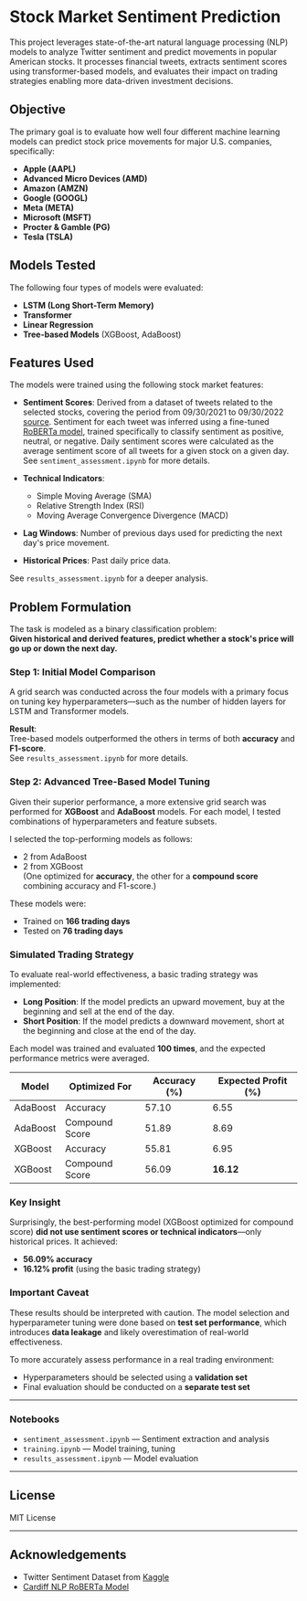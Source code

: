 # Stock Market Sentiment Prediction

This project leverages state-of-the-art natural language processing (NLP) models to analyze Twitter sentiment and predict movements in popular American stocks. It processes financial tweets, extracts sentiment scores using transformer-based models, and evaluates their impact on trading strategies enabling more data-driven investment decisions.

## Objective

The primary goal is to evaluate how well four different machine learning models can predict stock price movements for major U.S. companies, specifically:

- **Apple (AAPL)**
- **Advanced Micro Devices (AMD)**
- **Amazon (AMZN)**
- **Google (GOOGL)**
- **Meta (META)**
- **Microsoft (MSFT)**
- **Procter & Gamble (PG)**
- **Tesla (TSLA)**

## Models Tested

The following four types of models were evaluated:

- **LSTM (Long Short-Term Memory)**
- **Transformer**
- **Linear Regression**
- **Tree-based Models** (XGBoost, AdaBoost)

## Features Used

The models were trained using the following stock market features:

- **Sentiment Scores**: Derived from a dataset of tweets related to the selected stocks, covering the period from 09/30/2021 to 09/30/2022 [source](https://www.kaggle.com/datasets/equinxx/stock-tweets-for-sentiment-analysis-and-prediction). Sentiment for each tweet was inferred using a fine-tuned [RoBERTa model](https://huggingface.co/cardiffnlp/twitter-roberta-base-sentiment-latest), trained specifically to classify sentiment as positive, neutral, or negative. Daily sentiment scores were calculated as the average sentiment score of all tweets for a given stock on a given day.  
  See `sentiment_assessment.ipynb` for more details.
  
- **Technical Indicators**:
  - Simple Moving Average (SMA)
  - Relative Strength Index (RSI)
  - Moving Average Convergence Divergence (MACD)

- **Lag Windows**: Number of previous days used for predicting the next day's price movement.

- **Historical Prices**: Past daily price data.

See `results_assessment.ipynb` for a deeper analysis.

## Problem Formulation

The task is modeled as a binary classification problem:  
**Given historical and derived features, predict whether a stock's price will go up or down the next day.**

### Step 1: Initial Model Comparison

A grid search was conducted across the four models with a primary focus on tuning key hyperparameters—such as the number of hidden layers for LSTM and Transformer models.

**Result**:  
Tree-based models outperformed the others in terms of both **accuracy** and **F1-score**.  
See `results_assessment.ipynb` for more details.

### Step 2: Advanced Tree-Based Model Tuning

Given their superior performance, a more extensive grid search was performed for **XGBoost** and **AdaBoost** models. For each model, I tested combinations of hyperparameters and feature subsets.

I selected the top-performing models as follows:

- 2 from AdaBoost
- 2 from XGBoost  
  (One optimized for **accuracy**, the other for a **compound score** combining accuracy and F1-score.)

These models were:

- Trained on **166 trading days**
- Tested on **76 trading days**

### Simulated Trading Strategy

To evaluate real-world effectiveness, a basic trading strategy was implemented:

- **Long Position**: If the model predicts an upward movement, buy at the beginning and sell at the end of the day.
- **Short Position**: If the model predicts a downward movement, short at the beginning and close at the end of the day.

Each model was trained and evaluated **100 times**, and the expected performance metrics were averaged.

| Model     | Optimized For     | Accuracy (%) | Expected Profit (%) |
|-----------|-------------------|--------------|----------------------|
| AdaBoost  | Accuracy           | 57.10        | 6.55                 |
| AdaBoost  | Compound Score     | 51.89        | 8.69                 |
| XGBoost   | Accuracy           | 55.81        | 6.95                 |
| XGBoost   | Compound Score     | 56.09        | **16.12**            |

### Key Insight

Surprisingly, the best-performing model (XGBoost optimized for compound score) **did not use sentiment scores or technical indicators**—only historical prices. It achieved:

- **56.09% accuracy**
- **16.12% profit** (using the basic trading strategy)

### Important Caveat

These results should be interpreted with caution. The model selection and hyperparameter tuning were done based on **test set performance**, which introduces **data leakage** and likely overestimation of real-world effectiveness.

To more accurately assess performance in a real trading environment:
- Hyperparameters should be selected using a **validation set**
- Final evaluation should be conducted on a **separate test set**

---

### Notebooks

- `sentiment_assessment.ipynb` — Sentiment extraction and analysis
- `training.ipynb` — Model training, tuning
- `results_assessment.ipynb` — Model evaluation

---

## License

MIT License

---

## Acknowledgements

- Twitter Sentiment Dataset from [Kaggle](https://www.kaggle.com/datasets/equinxx/stock-tweets-for-sentiment-analysis-and-prediction)
- [Cardiff NLP RoBERTa Model](https://huggingface.co/cardiffnlp/twitter-roberta-base-sentiment-latest)


